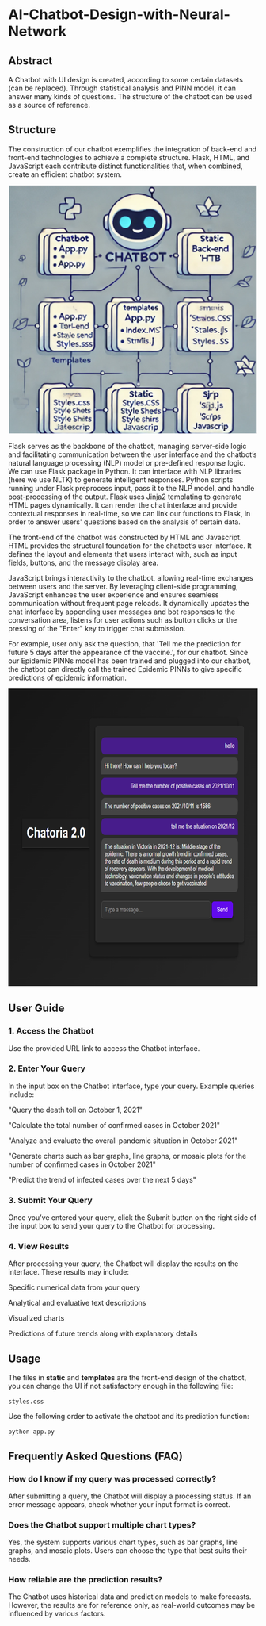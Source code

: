 # AI-Chatbot-Design-with-Neural-Network
## Abstract
A Chatbot with UI design is created, according to some certain datasets (can be replaced). Through statistical analysis and PINN model, it can answer many kinds of questions. The structure of the chatbot can be used as a source of reference.

## Structure
The construction of our chatbot exemplifies the integration of back-end and front-end technologies to achieve a complete structure. Flask, HTML, and JavaScript each contribute distinct functionalities that, when combined, create an efficient chatbot system.

<div align=center>
<img src="https://github.com/Seailvia/AI-Chatbot-Design-with-Neural-Network/blob/main/Images%20for%20Readme/chatbot.png" width="500" height="500">
</div>

Flask serves as the backbone of the chatbot, managing server-side logic and facilitating communication between the user interface and the chatbot’s natural language processing (NLP) model or pre-defined response logic. We can use Flask package in Python. It can interface with NLP libraries (here we use NLTK) to generate intelligent responses. Python scripts running under Flask preprocess input, pass it to the NLP model, and handle post-processing of the output. Flask uses Jinja2 templating to generate HTML pages dynamically. It can render the chat interface and provide contextual responses in real-time, so we can link our functions to Flask, in order to answer users' questions based on the analysis of certain data.

The front-end of the chatbot was constructed by HTML and Javascript. HTML provides the structural foundation for the chatbot’s user interface. It defines the layout and elements that users interact with, such as input fields, buttons, and the message display area.

JavaScript brings interactivity to the chatbot, allowing real-time exchanges between users and the server. By leveraging client-side programming, JavaScript enhances the user experience and ensures seamless communication without frequent page reloads. It dynamically updates the chat interface by appending user messages and bot responses to the conversation area, listens for user actions such as button clicks or the pressing of the "Enter" key to trigger chat submission.

For example, user only ask the question, that 'Tell me the prediction for future 5 days after the appearance of the vaccine.', for our chatbot. Since our Epidemic PINNs model has been trained and plugged into our chatbot, the chatbot can directly call the trained Epidemic PINNs to give specific predictions of epidemic information.

<div align=center>
<img src="https://github.com/Seailvia/AI-Chatbot-Design-with-Neural-Network/blob/main/Images%20for%20Readme/UI.png" width="750" height="600">
</div>

## User Guide
### 1. Access the Chatbot
Use the provided URL link to access the Chatbot interface.

### 2. Enter Your Query
In the input box on the Chatbot interface, type your query. Example queries include:

"Query the death toll on October 1, 2021"

"Calculate the total number of confirmed cases in October 2021"

"Analyze and evaluate the overall pandemic situation in October 2021"

"Generate charts such as bar graphs, line graphs, or mosaic plots for the number of confirmed cases in October 2021"

"Predict the trend of infected cases over the next 5 days"


### 3. Submit Your Query
Once you’ve entered your query, click the Submit button on the right side of the input box to send your query to the Chatbot for processing.

### 4. View Results
After processing your query, the Chatbot will display the results on the interface. These results may include:

Specific numerical data from your query

Analytical and evaluative text descriptions

Visualized charts

Predictions of future trends along with explanatory details

## Usage
The files in **static** and **templates** are the front-end design of the chatbot, you can change the UI if not satisfactory enough in the following file:
```
styles.css
```

Use the following order to activate the chatbot and its prediction function:
```
python app.py
```

## Frequently Asked Questions (FAQ)
### How do I know if my query was processed correctly?

After submitting a query, the Chatbot will display a processing status. If an error message appears, check whether your input format is correct.

### Does the Chatbot support multiple chart types?

Yes, the system supports various chart types, such as bar graphs, line graphs, and mosaic plots. Users can choose the type that best suits their needs.

### How reliable are the prediction results?

The Chatbot uses historical data and prediction models to make forecasts. However, the results are for reference only, as real-world outcomes may be influenced by various factors.


